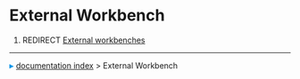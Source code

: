 # External Workbench
1.  REDIRECT [External workbenches](External_workbenches.md)



---
![](images/Right_arrow.png) [documentation index](../README.md) > External Workbench
